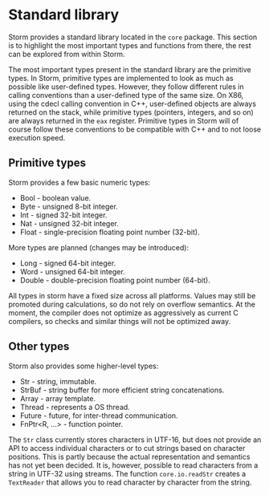 Standard library
==================

Storm provides a standard library located in the `core` package. This section is to highlight the
most important types and functions from there, the rest can be explored from within Storm.

The most important types present in the standard library are the primitive types. In Storm,
primitive types are implemented to look as much as possible like user-defined types. However, they
follow different rules in calling conventions than a user-defined type of the same size. On X86,
using the cdecl calling convention in C++, user-defined objects are always returned on the stack,
while primitive types (pointers, integers, and so on) are always returned in the `eax`
register. Primitive types in Storm will of course follow these conventions to be compatible with C++
and to not loose execution speed.

Primitive types
----------------

Storm provides a few basic numeric types:

* Bool - boolean value.
* Byte - unsigned 8-bit integer.
* Int - signed 32-bit integer.
* Nat - unsigned 32-bit integer.
* Float - single-precision floating point number (32-bit).

More types are planned (changes may be introduced):

* Long - signed 64-bit integer.
* Word - unsigned 64-bit integer.
* Double - double-precision floating point number (64-bit).

All types in storm have a fixed size across all platforms. Values may still be promoted during
calculations, so do not rely on overflow semantics. At the moment, the compiler does not optimize as
aggressively as current C compilers, so checks and similar things will not be optimized away.


Other types
------------

Storm also provides some higher-level types:

* Str - string, immutable.
* StrBuf - string buffer for more efficient string concatenations.
* Array<T> - array template.
* Thread - represents a OS thread.
* Future<T> - future, for inter-thread communication.
* FnPtr<R, ...> - function pointer.

The `Str` class currently stores characters in UTF-16, but does not provide an API to access
individual characters or to cut strings based on character positions. This is partly because the
actual representation and semantics has not yet been decided. It is, however, possible to read
characters from a string in UTF-32 using streams. The function `core.io.readStr` creates a
`TextReader` that allows you to read character by character from the string.
